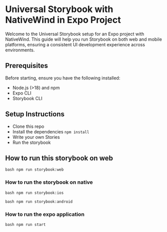 # Universal Storybook with NativeWind in Expo Project
Welcome to the Universal Storybook setup for an Expo project with NativeWind. This guide will help you run Storybook on both web and mobile platforms, ensuring a consistent UI development experience across environments.

## Prerequisites
Before starting, ensure you have the following installed:

- Node.js (>18) and npm
- Expo CLI
- Storybook CLI

## Setup Instructions

- Clone this repo
- Install the dependencies
  `npm install`
- Write your own Stories
- Run the storybook

## How to run this storybook on web
```bash npm run storybook:web```

### How to run the storybook on native
```bash npm run storybook:ios```


```bash npm run storybook:android```


### How to run the expo application
```bash npm run start```



